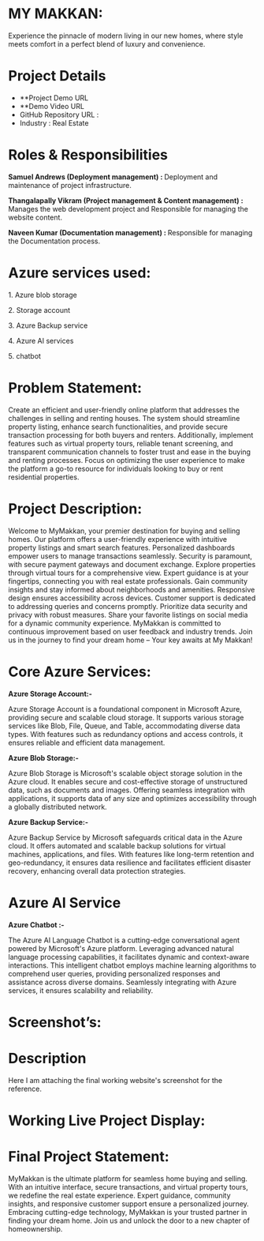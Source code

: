 <h1>MY MAKKAN:</h1>
<p>Experience the pinnacle of modern living in our new homes, where style meets comfort in a perfect blend of luxury and convenience.</p>
<h1>Project Details</h1>
<ul>
<li>	**Project Demo URL </li>
<li>	**Demo Video URL </li>
<li>	GitHub Repository URL :</li>
<li>	Industry : Real Estate</li>
</ul>
<h1>Roles & Responsibilities</h1>
<p> <b>Samuel Andrews (Deployment management) : </b>Deployment and maintenance of project infrastructure.</p>
<p><b>Thangalapally Vikram (Project management & Content management) : </b> Manages the web development project and Responsible for managing the website content.
<p><b>Naveen Kumar (Documentation management) : </b>Responsible for managing the Documentation process.</p>
<h1>Azure services used:</h1>
<p>1. Azure blob storage</p>
<p>2. Storage account</p>
<p>3. Azure Backup service</p>
<p>4. Azure AI services</p>
<p>5. chatbot</p>
  
<h1>Problem Statement:</h1>
<p>Create an efficient and user-friendly online platform that addresses the challenges in selling and renting houses. The system should streamline property listing, enhance search functionalities, and provide secure transaction processing for both buyers and renters. Additionally, implement features such as virtual property tours, reliable tenant screening, and transparent communication channels to foster trust and ease in the buying and renting processes. Focus on optimizing the user experience to make the platform a go-to resource for individuals looking to buy or rent residential properties.</p>
<h1>Project Description:</h1>
<p>Welcome to MyMakkan, your premier destination for buying and selling homes. Our platform offers a user-friendly experience with intuitive property listings and smart search features. Personalized dashboards empower users to manage transactions seamlessly. Security is paramount, with secure payment gateways and document exchange. Explore properties through virtual tours for a comprehensive view. Expert guidance is at your fingertips, connecting you with real estate professionals. Gain community insights and stay informed about neighborhoods and amenities. Responsive design ensures accessibility across devices. Customer support is dedicated to addressing queries and concerns promptly. Prioritize data security and privacy with robust measures. Share your favorite listings on social media for a dynamic community experience. MyMakkan is committed to continuous improvement based on user feedback and industry trends. Join us in the journey to find your dream home – Your key awaits at My Makkan!</p>
<h1>Core Azure Services:</h1> 
<p><b>Azure Storage Account:- </b></p>
<p>Azure Storage Account is a foundational component in Microsoft Azure, providing secure and scalable cloud storage. It supports various storage services like Blob, File, Queue, and Table, accommodating diverse data types. With features such as redundancy options and access controls, it ensures reliable and efficient data management.</p>
<p><b>Azure Blob Storage:-</b></p>
<p>Azure Blob Storage is Microsoft's scalable object storage solution in the Azure cloud. It enables secure and cost-effective storage of unstructured data, such as documents and images. Offering seamless integration with applications, it supports data of any size and optimizes accessibility through a globally distributed network.</p>
<p><b>Azure Backup Service:-</b></p>
<p>Azure Backup Service by Microsoft safeguards critical data in the Azure cloud. It offers automated and scalable backup solutions for virtual machines, applications, and files. With features like long-term retention and geo-redundancy, it ensures data resilience and facilitates efficient disaster recovery, enhancing overall data protection strategies.</p>
<h1>Azure AI Service</h1>
<p><b>Azure Chatbot :-</b></p>
<p>The Azure AI Language Chatbot is a cutting-edge conversational agent powered by Microsoft's Azure platform. Leveraging advanced natural language processing capabilities, it facilitates dynamic and context-aware interactions. This intelligent chatbot employs machine learning algorithms to comprehend user queries, providing personalized responses and assistance across diverse domains. Seamlessly integrating with Azure services, it ensures scalability and reliability.</p>
<h1>Screenshot’s:</h1>
<h1>Description</h1>
<p>Here I am attaching the final working website's screenshot for the reference.</p>
<h1>Working Live Project Display:</h1>



<h1>Final Project Statement:</h1>
<p>MyMakkan is the ultimate platform for seamless home buying and selling. With an intuitive interface, secure transactions, and virtual property tours, we redefine the real estate experience. Expert guidance, community insights, and responsive customer support ensure a personalized journey. Embracing cutting-edge technology, MyMakkan is your trusted partner in finding your dream home. Join us and unlock the door to a new chapter of homeownership.</p>
